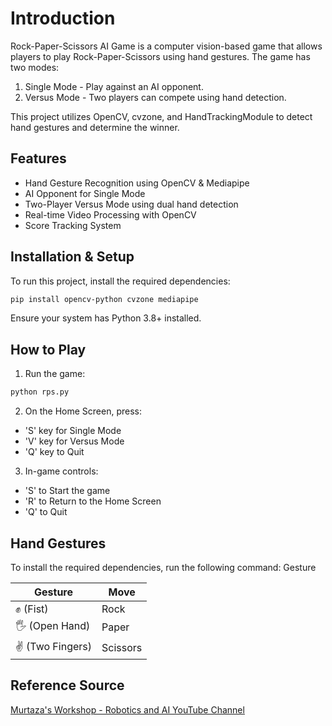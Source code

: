 # Introduction 

Rock-Paper-Scissors AI Game is a computer vision-based game that allows players to play Rock-Paper-Scissors using hand gestures. The game has two modes:

<ol>
  <li> Single Mode - Play against an AI opponent. </li>
  <li> Versus Mode - Two players can compete using hand detection. </li>
</ol>

This project utilizes OpenCV, cvzone, and HandTrackingModule to detect hand gestures and determine the winner.


## Features
<ul>
  <li> Hand Gesture Recognition using OpenCV & Mediapipe </li>
  <li> AI Opponent for Single Mode </li>
  <li> Two-Player Versus Mode using dual hand detection </li>
  <li> Real-time Video Processing with OpenCV </li>
  <li> Score Tracking System </li>
</ul>



## Installation & Setup
To run this project, install the required dependencies:

```bash
pip install opencv-python cvzone mediapipe
```

  Ensure your system has Python 3.8+ installed.



## How to Play

1. Run the game:
```bash
python rps.py
```

2. On the Home Screen, press:
<ul>
  <li> 'S' key for Single Mode </li>
  <li> 'V' key for Versus Mode</li>
  <li> 'Q' key to Quit </li>
</ul>

3. In-game controls:
<ul>
  <li> 'S' to Start the game </li>
  <li> 'R' to Return to the Home Screen </li>
  <li> 'Q' to Quit </li>
</ul>



## Hand Gestures
To install the required dependencies, run the following command:
Gesture

| Gesture | Move |
|----------|----------|
| ✊ (Fist) | Rock |
| 🖐️ (Open Hand) | Paper |
| ✌️ (Two Fingers) | Scissors |

## Reference Source
[Murtaza's Workshop - Robotics and AI YouTube Channel](https://youtu.be/k2EahPgl0ho?si=jNQq_B5y4yGd7Mvt)
